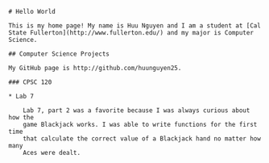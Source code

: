     # Hello World

    This is my home page! My name is Huu Nguyen and I am a student at [Cal State Fullerton](http://www.fullerton.edu/) and my major is Computer Science.

    ## Computer Science Projects

    My GitHub page is http://github.com/huunguyen25.

    ### CPSC 120

    * Lab 7

        Lab 7, part 2 was a favorite because I was always curious about how the
        game Blackjack works. I was able to write functions for the first time
        that calculate the correct value of a Blackjack hand no matter how many
        Aces were dealt.